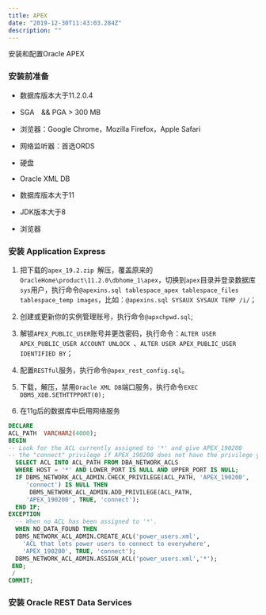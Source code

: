 ```yaml
---
title: APEX
date: "2019-12-30T11:43:03.284Z"
description: ""
---
```


安装和配置Oracle APEX
### 安装前准备
- 数据库版本大于11.2.0.4
- SGA　&& PGA > 300 MB
- 浏览器：Google Chrome，Mozilla Firefox，Apple Safari
- 网络监听器：首选ORDS
- 硬盘
- Oracle XML DB

- 数据库版本大于11
- JDK版本大于8
- 浏览器

### 安装 Application Express
1. 把下载的`apex_19.2.zip `解压，覆盖原来的`OracleHome\product\11.2.0\dbhome_1\apex`，切换到`apex`目录并登录数据库`sys`用户，执行命令`@apexins.sql tablespace_apex tablespace_files tablespace_temp images`，比如：`@apexins.sql SYSAUX SYSAUX TEMP /i/`；
2. 创建或更新你的实例管理账号，执行命令`@apxchpwd.sql`;
3. 解锁`APEX_PUBLIC_USER`账号并更改密码，执行命令：`ALTER USER APEX_PUBLIC_USER ACCOUNT UNLOCK `、`ALTER USER APEX_PUBLIC_USER IDENTIFIED BY`；
4. 配置`RESTful`服务，执行命令`@apex_rest_config.sql`。

5. 下载，解压，禁用`Oracle XML DB`端口服务，执行命令`EXEC DBMS_XDB.SETHTTPPORT(0);`
6. 在11g后的数据库中启用网络服务
```sql
DECLARE  
ACL_PATH  VARCHAR2(4000); 
BEGIN  
-- Look for the ACL currently assigned to '*' and give APEX_190200  
-- the "connect" privilege if APEX_190200 does not have the privilege yet.
  SELECT ACL INTO ACL_PATH FROM DBA_NETWORK_ACLS   
  WHERE HOST = '*' AND LOWER_PORT IS NULL AND UPPER_PORT IS NULL;  
  IF DBMS_NETWORK_ACL_ADMIN.CHECK_PRIVILEGE(ACL_PATH, 'APEX_190200',
     'connect') IS NULL THEN
      DBMS_NETWORK_ACL_ADMIN.ADD_PRIVILEGE(ACL_PATH,
     'APEX_190200', TRUE, 'connect');
  END IF;
EXCEPTION
  -- When no ACL has been assigned to '*'.
  WHEN NO_DATA_FOUND THEN
  DBMS_NETWORK_ACL_ADMIN.CREATE_ACL('power_users.xml',
    'ACL that lets power users to connect to everywhere',
    'APEX_190200', TRUE, 'connect');
  DBMS_NETWORK_ACL_ADMIN.ASSIGN_ACL('power_users.xml','*');
 END;
 / 
COMMIT;
```

### 安装 Oracle REST Data Services